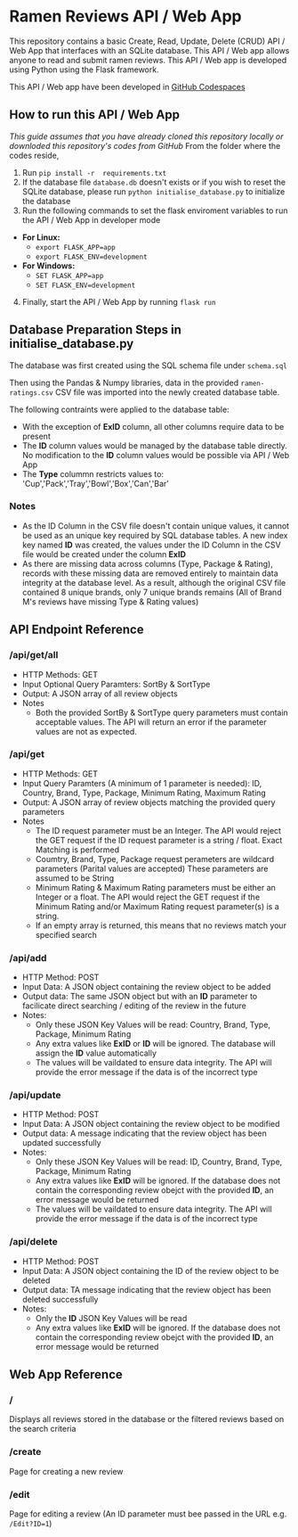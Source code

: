 # Ramen Reviews API / Web App
This repository contains a basic Create, Read, Update, Delete (CRUD) API / Web App that interfaces with an SQLite database. This API / Web app allows anyone to read and submit ramen reviews. This API / Web app is developed using Python using the Flask framework.

This API / Web app have been developed in [GitHub Codespaces](https://github.com/features/codespaces)
## How to run this API / Web App
*This guide assumes that you have already cloned this repository locally or downloded this repository's codes from GitHub*
From the folder where the codes reside,
1. Run `pip install -r  requirements.txt`
2. If the database file `database.db` doesn't exists  or if you wish to reset the SQLite database, please run `python initialise_database.py` to initialize the database
3. Run the following commands to set the flask enviroment variables to run the API / Web App in developer mode
  - **For Linux:**
    - `export FLASK_APP=app`
    - `export FLASK_ENV=development`
  - **For Windows:**
    - `SET FLASK_APP=app`
    - `SET FLASK_ENV=development`
4. Finally, start the API / Web App by running `flask run`
## Database Preparation Steps in initialise_database.py
The database was first created using the SQL schema file under `schema.sql`

Then using the Pandas & Numpy libraries, data in the provided `ramen-ratings.csv` CSV file was imported into the newly created database table.

The following contraints were applied to the database table:
- With the exception of **ExID** column, all other columns require data to be present
- The **ID** column values would be managed by the database table directly. No modification to the **ID** column values would be possible via API / Web App
- The **Type** colummn restricts values to: 'Cup','Pack','Tray','Bowl','Box','Can','Bar'

### Notes
- As the ID Column in the CSV file doesn't contain unique values, it cannot be used as an unique key required by SQL database tables. A new index key named **ID** was created, the values under the ID Column in the CSV file would be created under the column **ExID**
- As there are missing data across columns (Type, Package & Rating), records with these missing data are removed entirely to maintain data integrity at the database level. As a result, although the original CSV file contained 8 unique brands, only 7 unique brands remains (All of Brand M's reviews have missing Type & Rating values)
## API Endpoint Reference
### /api/get/all
- HTTP Methods: GET
- Input Optional Query Paramters: SortBy & SortType
- Output: A JSON array of all review objects
- Notes
  - Both the provided SortBy & SortType query parameters must contain acceptable values. The API will return an error if the parameter values are not as expected.
### /api/get
- HTTP Methods: GET
- Input Query Paramters (A minimum of 1 parameter is needed): ID, Country, Brand, Type, Package, Minimum Rating, Maximum Rating
- Output: A JSON array of review objects matching the provided query parameters
- Notes
    - The ID request parameter must be an Integer. The API would reject the GET request if the ID request parameter is a string / float. Exact Matching is performed
    - Coumtry, Brand, Type, Package request perameters are wildcard parameters (Parital values are accepted) These parameters are assumed to be String
    - Minimum Rating & Maximum Rating parameters must be either an Integer or a float. The API would reject the GET request if the Minimum Rating and/or Maximum Rating request parameter(s) is a string.
    - If an empty array is returned, this means that no reviews match your specified search
### /api/add
  - HTTP Method: POST
  - Input Data: A JSON object containing the review object to be added
  - Output data: The same JSON object but with an **ID** parameter to facilicate direct searching / editing of the review in the future
  - Notes:
    - Only these JSON Key Values will be read: Country, Brand, Type, Package, Minimum Rating
    - Any extra values like **ExID** or **ID** will be ignored. The database will assign the **ID** value automatically
    - The values will be vaildated to ensure data integrity. The API will provide the error message if the data is of the incorrect type
### /api/update
  - HTTP Method: POST
  - Input Data: A JSON object containing the review object to be modified
  - Output data: A message indicating that the review object has been updated successfully
  - Notes:
    - Only these JSON Key Values will be read: ID, Country, Brand, Type, Package, Minimum Rating
    - Any extra values like **ExID** will be ignored. If the database does not contain the corresponding review obejct with the provided **ID**, an error message would be returned
    - The values will be vaildated to ensure data integrity. The API will provide the error message if the data is of the incorrect type
### /api/delete
  - HTTP Method: POST
  - Input Data: A JSON object containing the ID of the review object to be deleted
  - Output data: TA message indicating that the review object has been deleted successfully
  - Notes:
    - Only the **ID** JSON Key Values will be read
    - Any extra values like **ExID** will be ignored. If the database does not contain the corresponding review obejct with the provided **ID**, an error message would be returned
## Web App Reference
### /
Displays all reviews stored in the database or the filtered reviews based on the search criteria
### /create
Page for creating a new review
### /edit
Page for editing a review (An ID parameter must bee passed in the URL e.g. `/Edit?ID=1`)